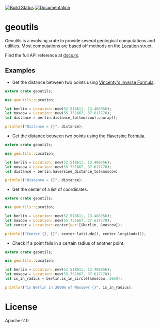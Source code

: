 [![Build Status](https://travis-ci.com/srishanbhattarai/geoutils.svg?branch=master)](https://travis-ci.com/srishanbhattarai/geoutils)
[![Documentation](https://docs.rs/geoutils/badge.svg)](https://docs.rs/geoutils/)

# geoutils

Geoutils is a evolving crate to provide several geological computations and utilities.
Most computations are based off methods on the [Location](struct.Location.html) struct.

Find the full API reference at [docs.rs](http://docs.rs/geoutils).

## Examples

* Get the distance between two points using [Vincenty's Inverse Formula](https://en.wikipedia.org/wiki/Vincenty%27s_formulae).
```rust
extern crate geoutils;

use geoutils::Location;

let berlin = Location::new(52.518611, 13.408056);
let moscow = Location::new(55.751667, 37.617778);
let distance = berlin.distance_to(&moscow).unwrap();

println!("Distance = {}", distance);
```

* Get the distance between two points using the [Haversine Formula](https://en.wikipedia.org/wiki/Haversine_formula).
```rust
extern crate geoutils;

use geoutils::Location;

let berlin = Location::new(52.518611, 13.408056);
let moscow = Location::new(55.751667, 37.617778);
let distance = berlin.haversine_distance_to(&moscow);

println!("Distance = {}", distance);
```

* Get the center of a list of coordinates.
```rust
extern crate geoutils;

use geoutils::Location;

let berlin = Location::new(52.518611, 13.408056);
let moscow = Location::new(55.751667, 37.617778);
let center = Location::center(vec![&berlin, &moscow]);

println!("Center {}, {}", center.latitude(), center.longitude());
```

* Check if a point falls in a certain radius of another point.
```rust
extern crate geoutils;

use geoutils::Location;

let berlin = Location::new(52.518611, 13.408056);
let moscow = Location::new(55.751667, 37.617778);
let is_in_radius = berlin.is_in_circle(&moscow, 2000);

println!("Is Berlin in 2000m of Moscow? {}", is_in_radius);
```


# License
Apache-2.0
